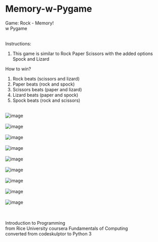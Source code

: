 # Memory-w-Pygame

Game: Rock - Memory!<br>
w Pygame<br><br>

Instructions:<br>
1. This game is similar to Rock Paper Scissors with the added options Spock and Lizard<br>

How to win?<br>
1. Rock beats (scissors and lizard)
2. Paper beats (rock and spock)
3. Scissors beats (paper and lizard)
4. Lizard beats (paper and spock)
5. Spock beats (rock and scissors)
<br><br>

![image](https://user-images.githubusercontent.com/98131995/210922150-7f49c442-d42c-4107-bdcb-17fc779d6abc.png)<br><br>
![image](https://user-images.githubusercontent.com/98131995/210922927-1e801311-6fcf-46ed-b2a5-77bcd14ec1fb.png)<br><br>
![image](https://user-images.githubusercontent.com/98131995/210923023-0c03bea1-55b2-4850-88d5-6940c0dcfb40.png)<br><br>
![image](https://user-images.githubusercontent.com/98131995/210923103-7eb255f5-ce4d-46bd-83df-69c03256456c.png)<br><br>
![image](https://user-images.githubusercontent.com/98131995/210923183-a4b7db85-eda9-43fb-9bd4-aab41b7ae043.png)<br><br>
![image](https://user-images.githubusercontent.com/98131995/210923281-ad4232f7-86da-487c-8cc7-d044a0cbaaa8.png)<br><br>
![image](https://user-images.githubusercontent.com/98131995/210923352-2e779710-e618-4b77-b999-c53fc3bc0c94.png)<br><br>
![image](https://user-images.githubusercontent.com/98131995/210923392-ab3cb4d5-1574-4c17-85b0-d323a7cc0b93.png)<br><br>
![image](https://user-images.githubusercontent.com/98131995/210922783-b36e702d-4ce3-4621-b5e1-e07ee7062fa1.png)


<br><br>
Introduction to Programming<br>
from Rice University coursera Fundamentals of Computing<br>
converted from codeskulptor to Python 3
